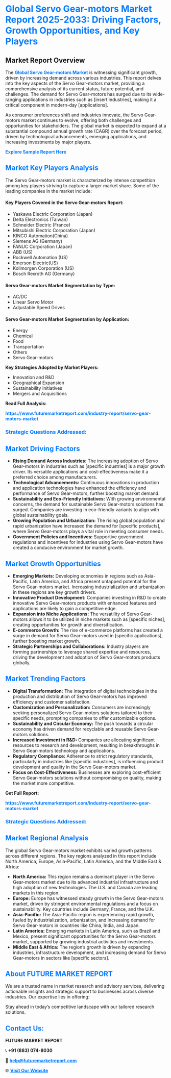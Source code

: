 <h1 style="color: #007BFF;">Global Servo Gear-motors Market Report 2025-2033: Driving Factors, Growth Opportunities, and Key Players</h1>

<section id="overview">
<h2>Market Report Overview</h2>
<p>The <a href="https://www.futuremarketreport.com/industry-report/servo-gear-motors-market" style="color: #007BFF; text-decoration: none;"><strong>Global Servo Gear-motors Market</strong></a> is witnessing significant growth, driven by increasing demand across various industries. This report delves into the key aspects of the Servo Gear-motors market, providing a comprehensive analysis of its current status, future potential, and challenges. The demand for Servo Gear-motors has surged due to its wide-ranging applications in industries such as [insert industries], making it a critical component in modern-day [applications].</p>
<p>As consumer preferences shift and industries innovate, the Servo Gear-motors market continues to evolve, offering both challenges and opportunities for stakeholders. The global market is expected to expand at a substantial compound annual growth rate (CAGR) over the forecast period, driven by technological advancements, emerging applications, and increasing investments by major players.</p>
</section>

<section id="overview">
<p><a href="https://www.futuremarketreport.com/request-sample/reportId=128043" style="color: #007BFF; text-decoration: none;"><strong>Explore Sample Report Here</strong></a></p>
</section>

<section id="key-players">
<h2 style="color: #007BFF;">Market Key Players Analysis</h2>
<p>The Servo Gear-motors market is characterized by intense competition among key players striving to capture a larger market share. Some of the leading companies in the market include:</p>
<h4>Key Players Covered in the Servo Gear-motors Report:</h4>
<ul><li>Yaskawa Electric Corporation (Japan)</li><li>Delta Electronics (Taiwan)</li><li>Schneider Electric (France)</li><li>Mitsubishi Electric Corporation (Japan)</li><li>KINCO Automation(China)</li><li>Siemens AG (Germany)</li><li>FANUC Corporation (Japan)</li><li>ABB (US)</li><li>Rockwell Automation (US)</li><li>Emerson Electric(US)</li><li>Kollmorgen Corporation (US)</li><li>Bosch Rexroth AG (Germany)</li></ul>
<h4>Servo Gear-motors Market Segmentation by Type:</h4>
<ul><li>AC/DC</li><li>Linear Servo Motor</li><li>Adjustable Speed Drives</li></ul>

<h4>Servo Gear-motors Market Segmentation by Application:</h4>
<ul><li>Energy</li><li>Chemical</li><li>Food</li><li>Transportation</li><li>Others</li><li>Servo Gear-motors</li></ul>
<p><strong>Key Strategies Adopted by Market Players:</strong></p>
<ul>
<li>Innovation and R&D</li>
<li>Geographical Expansion</li>
<li>Sustainability Initiatives</li>
<li>Mergers and Acquisitions</li>
</ul>
</section>

<section>
<p><strong>Read Full Analysis: </strong></p><a href="https://www.futuremarketreport.com/industry-report/servo-gear-motors-market" style="color: #007BFF; text-decoration: none;"><strong>https://www.futuremarketreport.com/industry-report/servo-gear-motors-market</strong></a>
<h3 style="color: #007BFF;">Strategic Questions Addressed:</h3>
</section>

<section id="driving-factors">
<h2 style="color: #007BFF;">Market Driving Factors</h2>
<ul>
<li><strong>Rising Demand Across Industries:</strong> The increasing adoption of Servo Gear-motors in industries such as [specific industries] is a major growth driver. Its versatile applications and cost-effectiveness make it a preferred choice among manufacturers.</li>
<li><strong>Technological Advancements:</strong> Continuous innovations in production and application technologies have enhanced the efficiency and performance of Servo Gear-motors, further boosting market demand.</li>
<li><strong>Sustainability and Eco-Friendly Initiatives:</strong> With growing environmental concerns, the demand for sustainable Servo Gear-motors solutions has surged. Companies are investing in eco-friendly variants to align with global sustainability goals.</li>
<li><strong>Growing Population and Urbanization:</strong> The rising global population and rapid urbanization have increased the demand for [specific products], where Servo Gear-motors plays a vital role in meeting consumer needs.</li>
<li><strong>Government Policies and Incentives:</strong> Supportive government regulations and incentives for industries using Servo Gear-motors have created a conducive environment for market growth.</li>
</ul>
</section>

<section id="growth-opportunities">
<h2 style="color: #007BFF;">Market Growth Opportunities</h2>
<ul>
<li><strong>Emerging Markets:</strong> Developing economies in regions such as Asia-Pacific, Latin America, and Africa present untapped potential for the Servo Gear-motors market. Increasing industrialization and urbanization in these regions are key growth drivers.</li>
<li><strong>Innovative Product Development:</strong> Companies investing in R&D to create innovative Servo Gear-motors products with enhanced features and applications are likely to gain a competitive edge.</li>
<li><strong>Expansion into Niche Applications:</strong> The versatility of Servo Gear-motors allows it to be utilized in niche markets such as [specific niches], creating opportunities for growth and diversification.</li>
<li><strong>E-commerce Growth:</strong> The rise of e-commerce platforms has created a surge in demand for Servo Gear-motors used in [specific applications], further boosting market growth.</li>
<li><strong>Strategic Partnerships and Collaborations:</strong> Industry players are forming partnerships to leverage shared expertise and resources, driving the development and adoption of Servo Gear-motors products globally.</li>
</ul>
</section>

<section id="trending-factors">
<h2 style="color: #007BFF;">Market Trending Factors</h2>
<ul>
<li><strong>Digital Transformation:</strong> The integration of digital technologies in the production and distribution of Servo Gear-motors has improved efficiency and customer satisfaction.</li>
<li><strong>Customization and Personalization:</strong> Consumers are increasingly seeking personalized Servo Gear-motors solutions tailored to their specific needs, prompting companies to offer customizable options.</li>
<li><strong>Sustainability and Circular Economy:</strong> The push towards a circular economy has driven demand for recyclable and reusable Servo Gear-motors solutions.</li>
<li><strong>Increased Investment in R&D:</strong> Companies are allocating significant resources to research and development, resulting in breakthroughs in Servo Gear-motors technology and applications.</li>
<li><strong>Regulatory Compliance:</strong> Adherence to strict regulatory standards, particularly in industries like [specific industries], is influencing product development and quality in the Servo Gear-motors market.</li>
<li><strong>Focus on Cost-Effectiveness:</strong> Businesses are exploring cost-efficient Servo Gear-motors solutions without compromising on quality, making the market more competitive.</li>
</ul>
</section>

<section>
<p><strong>Get Full Report: </strong></p><a href="https://www.futuremarketreport.com/industry-report/servo-gear-motors-market" style="color: #007BFF; text-decoration: none;"><strong>https://www.futuremarketreport.com/industry-report/servo-gear-motors-market</strong></a>
<h3 style="color: #007BFF;">Strategic Questions Addressed:</h3>
</section>


<section id="regional-analysis">
<h2 style="color: #007BFF;">Market Regional Analysis</h2>
<p>The global Servo Gear-motors market exhibits varied growth patterns across different regions. The key regions analyzed in this report include North America, Europe, Asia-Pacific, Latin America, and the Middle East & Africa:</p>
<ul>
<li><strong>North America:</strong> This region remains a dominant player in the Servo Gear-motors market due to its advanced industrial infrastructure and high adoption of new technologies. The U.S. and Canada are leading markets in this region.</li>
<li><strong>Europe:</strong> Europe has witnessed steady growth in the Servo Gear-motors market, driven by stringent environmental regulations and a focus on sustainability. Key countries include Germany, France, and the U.K.</li>
<li><strong>Asia-Pacific:</strong> The Asia-Pacific region is experiencing rapid growth, fueled by industrialization, urbanization, and increasing demand for Servo Gear-motors in countries like China, India, and Japan.</li>
<li><strong>Latin America:</strong> Emerging markets in Latin America, such as Brazil and Mexico, present significant opportunities for the Servo Gear-motors market, supported by growing industrial activities and investments.</li>
<li><strong>Middle East & Africa:</strong> The region’s growth is driven by expanding industries, infrastructure development, and increasing demand for Servo Gear-motors in sectors like [specific sectors].</li>
</ul>
</section>

<footer>
<h2 style="color: #007BFF;">About FUTURE MARKET REPORT</h2>
<p>We are a trusted name in market research and advisory services, delivering actionable insights and strategic support to businesses across diverse industries. Our expertise lies in offering:</p>

<p>Stay ahead in today’s competitive landscape with our tailored research solutions.</p>

<h2 style="color: #007BFF;">Contact Us:</h2>
<p><strong>FUTURE MARKET REPORT</strong></p>
<p>📞 <strong>+91 (883) 074-8030</strong></p>
<p>📧 <strong><a href="mailto:help@futuremarketreport.com" style="color: #007BFF;">help@futuremarketreport.com</a></strong></p>
<p>🌐 <strong><a href="https://www.futuremarketreport.com/" style="color: #007BFF;">Visit Our Website</a></strong></p>
</footer>